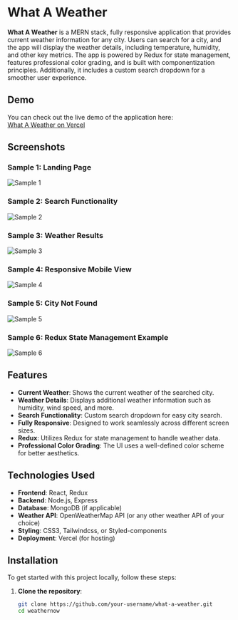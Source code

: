 # What A Weather

**What A Weather** is a MERN stack, fully responsive application that provides current weather information for any city. Users can search for a city, and the app will display the weather details, including temperature, humidity, and other key metrics. The app is powered by Redux for state management, features professional color grading, and is built with componentization principles. Additionally, it includes a custom search dropdown for a smoother user experience.

## Demo

You can check out the live demo of the application here:  
[What A Weather on Vercel](https://vercel.com/fahad123ks-projects/what-aweather)

## Screenshots

### Sample 1: Landing Page
![Sample 1](screenshot/sample1.jpeg)

### Sample 2: Search Functionality
![Sample 2](screenshot/sample2.jpeg)

### Sample 3: Weather Results
![Sample 3](screenshot/sample3.jpeg)

### Sample 4: Responsive Mobile View
![Sample 4](screenshot/sample4.jpeg)

### Sample 5: City Not Found
![Sample 5](screenshot/sample5.jpeg)

### Sample 6: Redux State Management Example
![Sample 6](screenshot/sample6.jpeg)

## Features

- **Current Weather**: Shows the current weather of the searched city.
- **Weather Details**: Displays additional weather information such as humidity, wind speed, and more.
- **Search Functionality**: Custom search dropdown for easy city search.
- **Fully Responsive**: Designed to work seamlessly across different screen sizes.
- **Redux**: Utilizes Redux for state management to handle weather data.
- **Professional Color Grading**: The UI uses a well-defined color scheme for better aesthetics.

## Technologies Used

- **Frontend**: React, Redux
- **Backend**: Node.js, Express
- **Database**: MongoDB (if applicable)
- **Weather API**: OpenWeatherMap API (or any other weather API of your choice)
- **Styling**: CSS3, Tailwindcss, or Styled-components
- **Deployment**: Vercel (for hosting)

## Installation

To get started with this project locally, follow these steps:

1. **Clone the repository**:
   ```bash
   git clone https://github.com/your-username/what-a-weather.git
   cd weathernow
